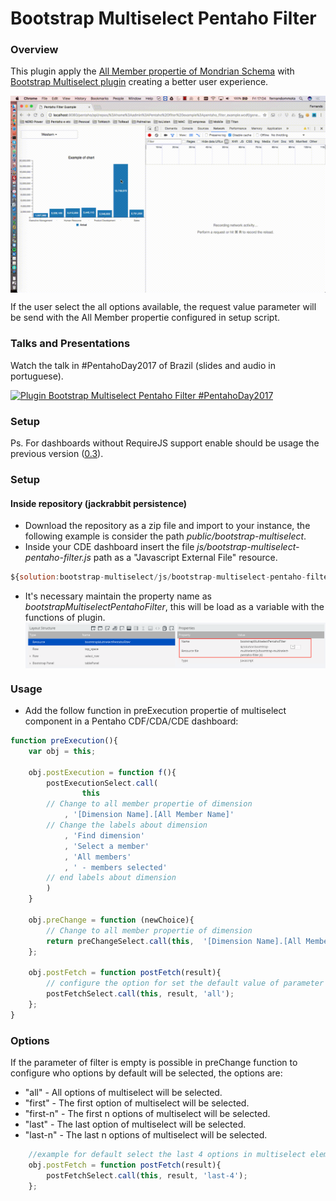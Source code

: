 # Bootstrap Multiselect Pentaho Filter

### Overview

This plugin apply the [All Member propertie of Mondrian Schema](http://mondrian.pentaho.com/documentation/schema.php#The_all_member) with [Bootstrap Multiselect plugin](http://davidstutz.github.io/bootstrap-multiselect/) creating a better user experience.

<img src="./resources/example_bootstrap-multiselect-pentaho-filter.gif" alt="Example of bootstrap-multiselect-pentaho-filter" title="Plugin Pentaho Filter" align="center" />

If the user select the all options available, the request value parameter will be send with the All Member propertie configured in setup script.

### Talks and Presentations

Watch the talk in #PentahoDay2017 of Brazil (slides and audio in portuguese).

[![Plugin Bootstrap Multiselect Pentaho Filter #PentahoDay2017](https://img.youtube.com/vi/cAJBJf_gbFM/0.jpg)](http://www.youtube.com/watch?v=cAJBJf_gbFM)

### Setup

Ps. For dashboards without RequireJS support enable should be usage the previous version ([0.3](https://github.com/fernandommota/bootstrap-multiselect-pentaho-filter/tree/0.3)).

### Setup

#### Inside repository (jackrabbit persistence)

- Download the repository as a zip file and import to your instance, the following example is consider the path _public/bootstrap-multiselect_.
- Inside your CDE dashboard insert the file _js/bootstrap-multiselect-pentaho-filter.js_ path as a "Javascript External File" resource.

```JavaScript
${solution:bootstrap-multiselect/js/bootstrap-multiselect-pentaho-filter.js}
```

- It's necessary maintain the property name as _bootstrapMultiselectPentahoFilter_, this will be load as a variable with the functions of plugin.
  <img src="./resources/repository_map_example.png" alt="Example of insert bootstrap-multiselect-pentaho-filter.js" title="Example of insert bootstrap-multiselect-pentaho-filter.js" align="center" />

### Usage

- Add the follow function in preExecution propertie of multiselect component in a Pentaho CDF/CDA/CDE dashboard:

```JavaScript
function preExecution(){
    var obj = this;

    obj.postExecution = function f(){
        postExecutionSelect.call(
            	this
		// Change to all member propertie of dimension
            , '[Dimension Name].[All Member Name]'
        // Change the labels about dimension
	        , 'Find dimension'
	        , 'Select a member'
	        , 'All members'
	        , ' - members selected'
		// end labels about dimension
	    )
    }

    obj.preChange = function (newChoice){
        // Change to all member propertie of dimension
        return preChangeSelect.call(this,  '[Dimension Name].[All Member Name]', newChoice);
    };

    obj.postFetch = function postFetch(result){
    	// configure the option for set the default value of parameter
        postFetchSelect.call(this, result, 'all');
    };
}
```

### Options

If the parameter of filter is empty is possible in preChange function to configure who options by default will be selected, the options are:

- "all" - All options of multiselect will be selected.
- "first" - The first option of multiselect will be selected.
- "first-n" - The first n options of multiselect will be selected.
- "last" - The last option of multiselect will be selected.
- "last-n" - The last n options of multiselect will be selected.

```JavaScript
    //example for default select the last 4 options in multiselect element.
    obj.postFetch = function postFetch(result){
        postFetchSelect.call(this, result, 'last-4');
    };
```
